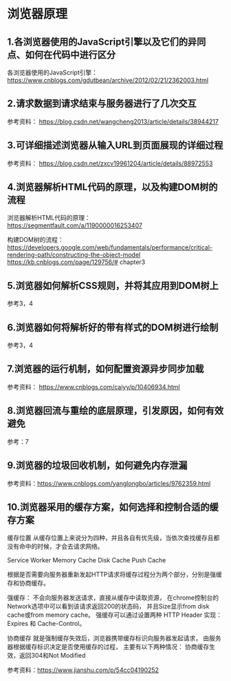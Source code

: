 # 浏览器原理


## 1.各浏览器使用的JavaScript引擎以及它们的异同点、如何在代码中进行区分

各浏览器使用的JavaScript引擎：
https://www.cnblogs.com/gdutbean/archive/2012/02/21/2362003.html


## 2.请求数据到请求结束与服务器进行了几次交互
参考资料：
https://blog.csdn.net/wangcheng2013/article/details/38944217


## 3.可详细描述浏览器从输入URL到页面展现的详细过程
参考资料：
https://blog.csdn.net/zxcv19961204/article/details/88972553

## 4.浏览器解析HTML代码的原理，以及构建DOM树的流程

浏览器解析HTML代码的原理：https://segmentfault.com/a/1190000016253407

构建DOM树的流程：
https://developers.google.com/web/fundamentals/performance/critical-rendering-path/constructing-the-object-model
https://kb.cnblogs.com/page/129756/# chapter3

## 5.浏览器如何解析CSS规则，并将其应用到DOM树上
参考3，4

## 6.浏览器如何将解析好的带有样式的DOM树进行绘制
参考3，4

## 7.浏览器的运行机制，如何配置资源异步同步加载
参考资料：
https://www.cnblogs.com/caiyy/p/10406934.html

## 8.浏览器回流与重绘的底层原理，引发原因，如何有效避免
参考：7

## 9.浏览器的垃圾回收机制，如何避免内存泄漏
参考资料：https://www.cnblogs.com/yanglongbo/articles/9762359.html

## 10.浏览器采用的缓存方案，如何选择和控制合适的缓存方案
缓存位置
从缓存位置上来说分为四种，并且各自有优先级，当依次查找缓存且都没有命中的时候，才会去请求网络。

Service Worker
Memory Cache
Disk Cache
Push Cache

根据是否需要向服务器重新发起HTTP请求将缓存过程分为两个部分，分别是强缓存和协商缓存。

强缓存：
不会向服务器发送请求，直接从缓存中读取资源，
在chrome控制台的Network选项中可以看到该请求返回200的状态码，
并且Size显示from disk cache或from memory cache。
强缓存可以通过设置两种 HTTP Header 实现：Expires 和 Cache-Control。

协商缓存
就是强制缓存失效后，浏览器携带缓存标识向服务器发起请求，
由服务器根据缓存标识决定是否使用缓存的过程，
主要有以下两种情况：
协商缓存生效，返回304和Not Modified


参考资料：https://www.jianshu.com/p/54cc04190252
